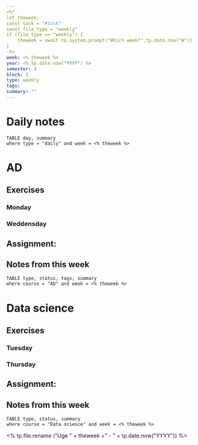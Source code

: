 ```yaml
---
<%*
let theweek;
const task = "#task"
const file_type = "weekly"
if (file_type == "weekly") {
    theweek = await tp.system.prompt("Which week?",tp.date.now("W"))
}
-%>
week: <% theweek %>
year: <% tp.date.now("YYYY") %>
semester: 4
block: 3
type: weekly 
tags: 
summary: ""
---
```

# Daily notes
```dataview
TABLE day, summary 
where type = "daily" and week = <% theweek %>
```
# AD
## Exercises 
### Monday
### Weddensday
## Assignment:

## Notes from this week
```dataview
TABLE type, status, tags, summary
where course = "AD" and week = <% theweek %>
```

# Data science
## Exercises 
### Tuesday
### Thursday
## Assignment:

## Notes from this week
```dataview
TABLE type, status, summary
where course = "Data science" and week = <% theweek %>
```
<% tp.file.rename ("Uge " + theweek +" - " + tp.date.now("YYYY")) %>
